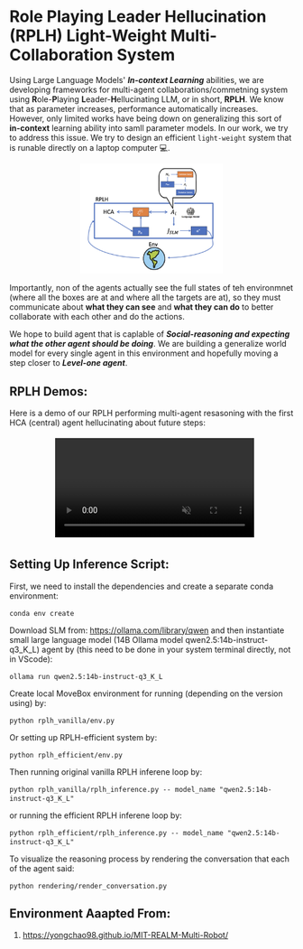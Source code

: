 # Role Playing Leader Hellucination (RPLH) Light-Weight Multi-Collaboration System
Using Large Language Models' ***In-context Learning*** abilities, we are developing frameworks for multi-agent collaborations/commetning system using **R**ole-**P**laying **L**eader-**H**ellucinating LLM, or in short, **RPLH**. We know that as parameter increases, performance automatically increases. However, only limited works have being down on generalizing this sort of **in-context** learning ability into samll parameter models. In our work, we try to address this issue. We try to design an efficient `light-weight` system that is runable directly on a laptop computer 💻.

<div align=center>
<img src="demos/img/rplh.png" width = "50%" alt="struct" align=center/>
</div>

Importantly, non of the agents actually see the full states of teh environmnet (where all the boxes are at and where all the targets are at), so they must communicate about **what they can see** and **what they can do** to better collaborate with each other and do the actions.

We hope to build agent that is caplable of ***Social-reasoning and expecting what the other agent should be doing***. We are building a generalize world model for every single agent in this environment and hopefully moving a step closer to ***Level-one agent***.

## RPLH Demos:
Here is a demo of our RPLH performing multi-agent resasoning with the first HCA (central) agent hellucinating about future steps:

<div style="width: 100%; padding: 5px; display: flex; justify-content: center;">
  <video controls autoplay style="width: 70%; height: auto;" muted>
    <source src="demos/img/rplh_demo1.mp4" type="video/mp4">
    Your browser does not support the video tag.
  </video>
</div>


## Setting Up Inference Script:

First, we need to install the dependencies and create a separate conda environment:
```
conda env create
```

Download SLM from: https://ollama.com/library/qwen and then instantiate small large language model (14B Ollama model qwen2.5:14b-instruct-q3_K_L) agent by (this need to be done in your system terminal directly, not in VScode):
```
ollama run qwen2.5:14b-instruct-q3_K_L
```

Create local MoveBox environment for running (depending on the version using) by:
```
python rplh_vanilla/env.py
```

Or setting up RPLH-efficient system by:
```
python rplh_efficient/env.py
```

Then running original vanilla RPLH inferene loop by:
```
python rplh_vanilla/rplh_inference.py -- model_name "qwen2.5:14b-instruct-q3_K_L"
```

or running the efficient RPLH inferene loop by:
```
python rplh_efficient/rplh_inference.py -- model_name "qwen2.5:14b-instruct-q3_K_L"
```

To visualize the reasoning process by rendering the conversation that each of the agent said:
```
python rendering/render_conversation.py
```

## Environment Aaapted From:
1. https://yongchao98.github.io/MIT-REALM-Multi-Robot/
